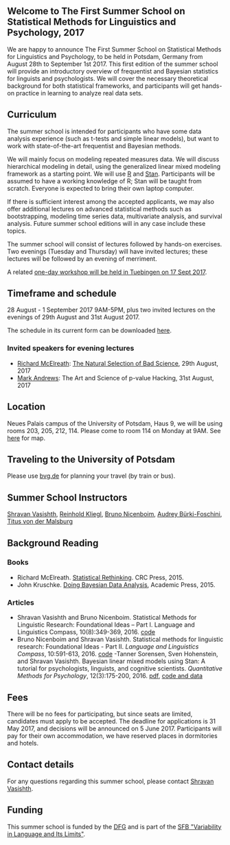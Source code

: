 ## Welcome to The First Summer School on Statistical Methods for Linguistics and Psychology, 2017


We are happy to announce The First Summer School on Statistical Methods for Linguistics and Psychology, to be held in Potsdam, Germany from August 28th to September 1st 2017. This first edition of the summer school will provide an introductory overview of frequentist and Bayesian statistics for linguists and psychologists. We will cover the necessary theoretical background for both statistical frameworks, and participants will get hands-on practice in learning to analyze real data sets.

## Curriculum

The summer school is intended for participants who have some data analysis experience (such as t-tests and simple linear models), but want to work with state-of-the-art frequentist and Bayesian methods.

We will mainly focus on modeling repeated measures data. We will discuss hierarchical modeling in detail, using the generalized linear mixed modeling framework as a starting point. We will use [R](https://cran.r-project.org/) and [Stan](mc-stan.org). Participants will be assumed to have a working knowledge of R; Stan will be taught from scratch. Everyone is expected to bring their own laptop computer.

If there is sufficient interest among the accepted applicants, we may also offer additional lectures on advanced statistical methods such as bootstrapping, modeling time series data, multivariate analysis, and survival analysis. 
Future summer school editions will in any case include these topics.

The summer school will consist of lectures followed by hands-on exercises. Two evenings (Tuesday and Thursday) will have invited lectures; these lectures will be followed by an evening of merriment.

A related [one-day workshop will be held in Tuebingen on 17 Sept 2017](http://www.ling.uni-potsdam.de/~vasishth/courses/IntroStanFGME2017.html).

## Timeframe and schedule

28 August - 1 September 2017 9AM-5PM, plus two invited lectures on the evenings of 29th August and 31st August 2017.

The schedule in its current form can be downloaded [here](https://github.com/vasishth/SMLP2017/blob/master/smlp2017schedule.pdf).

### Invited speakers for evening lectures

- [Richard McElreath](http://xcelab.net/rm/): [The Natural Selection of Bad Science](http://rsos.royalsocietypublishing.org/content/3/9/160384), 29th August, 2017  
- [Mark Andrews](http://www.mjandrews.net/): The Art and Science of p-value Hacking, 31st August, 2017


## Location

Neues Palais campus of the University of Potsdam, Haus 9, we will be using rooms 203, 205, 212, 114. Please come to room 114 on Monday at 9AM. See [here](https://www.uni-potsdam.de/db/zeik-portal/gm/lageplan-up.php?komplex=1) for map.

## Traveling to the University of Potsdam 

Please use [bvg.de](http://www.bvg.de/en/) for planning your travel (by train or bus).

## Summer School Instructors

[Shravan Vasishth](http://www.ling.uni-potsdam.de/~vasishth/), 
[Reinhold Kliegl](http://www.psych.uni-potsdam.de/people/kliegl/index-e.html), 
[Bruno Nicenboim](http://www.ling.uni-potsdam.de/~nicenboim/), 
[Audrey Bürki-Foschini](https://www.unige.ch/fapse/people/psycho/buerkifoschini/),
[Titus von der Malsburg](https://tmalsburg.github.io/)

## Background Reading

### Books

- Richard McElreath. [Statistical Rethinking](https://www.amazon.de/Statistical-Rethinking-Bayesian-Examples-Chapman/dp/1482253445). CRC Press, 2015.
- John Kruschke. [Doing Bayesian Data Analysis](https://www.amazon.de/Doing-Bayesian-Data-Analysis-Kruschke/dp/0124058884/ref=dp_ob_title_bk), Academic Press, 2015.

### Articles

- Shravan Vasishth and Bruno Nicenboim. Statistical Methods for Linguistic Research: Foundational Ideas – Part I. Language and Linguistics Compass, 10(8):349-369, 2016. [code](https://github.com/vasishth/VasishthNicenboimPart1)
- Bruno Nicenboim and Shravan Vasishth. Statistical methods for linguistic research: Foundational Ideas - Part II. *Language and Linguistics Compass*, 10:591-613, 2016. [code](https://github.com/vasishth/NicenboimVasishthPart2)
-Tanner Sorensen, Sven Hohenstein, and Shravan Vasishth.
Bayesian linear mixed models using Stan: A tutorial for
psychologists, linguists, and cognitive scientists.
*Quantitative Methods for Psychology*, 12(3):175-200, 2016.
[pdf](http://www.tqmp.org/RegularArticles/vol12-3/p175/p175.pdf),
[code and data](http://www.ling.uni-potsdam.de/~vasishth/statistics/BayesLMMs.html)

## Fees

There will be no fees for participating, but since seats are limited, candidates must apply to be accepted. The deadline for applications is 31 May 2017, and decisions will be announced on 5 June 2017. Participants will pay for their own accommodation, we have reserved places in dormitories and hotels. 

## Contact details

For any questions regarding this summer school, please contact [Shravan Vasishth](http://www.ling.uni-potsdam.de/~vasishth).

## Funding

This summer school is funded by the [DFG](dfg.de) and is part of the [SFB "Variability in Language and Its Limits"](https://www.uni-potsdam.de/sfb1287/index.html).
